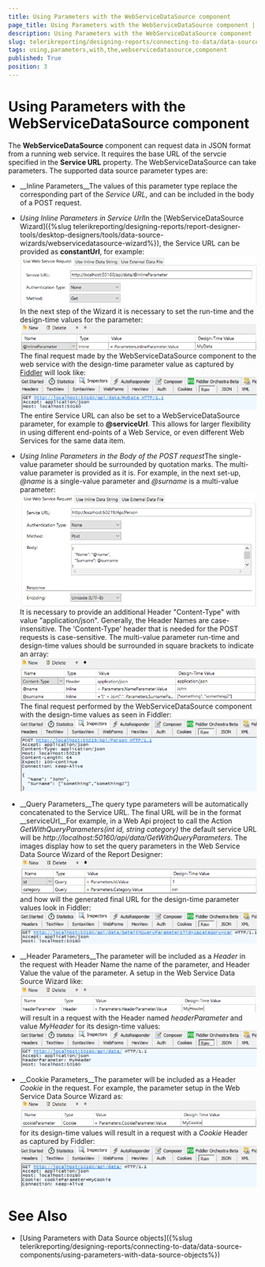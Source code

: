 ```yaml
---
title: Using Parameters with the WebServiceDataSource component
page_title: Using Parameters with the WebServiceDataSource component | for Telerik Reporting Documentation
description: Using Parameters with the WebServiceDataSource component
slug: telerikreporting/designing-reports/connecting-to-data/data-source-components/webservicedatasource-component/using-parameters-with-the-webservicedatasource-component
tags: using,parameters,with,the,webservicedatasource,component
published: True
position: 3
---
```


# Using Parameters with the WebServiceDataSource component



The __WebServiceDataSource__ component can request data in JSON format from a running web service.
        It requires the base URL of the servcie specified in the __Service URL__ property.
        The WebServiceDataSource can take parameters. The supported data source parameter types are:
      

* __Inline Parameters__The values of this parameter type replace the corresponding part of the *Service URL*,
            and can be included in the body of a POST request.
          

* *Using Inline Parameters in Service Url*In the [WebServiceDataSource Wizard]({%slug telerikreporting/designing-reports/report-designer-tools/desktop-designers/tools/data-source-wizards/webservicedatasource-wizard%}), the Service URL can be provided as
                __constantUrl__, for example:
              ![Web Service Data Source Urlx 750](images/WebServiceDataSourceUrlx750.png)In the next step of the Wizard it is necessary to set the run-time and the design-time values for the parameter:
              ![Web Service Data Source Inline Parameterx 750](images/WebServiceDataSourceInlineParameterx750.png)The final request made by the WebServiceDataSource component to the web service with the design-time
                parameter value as captured by
                [Fiddler](https://www.telerik.com/download/fiddler)
                will look like:
              ![Web Service Data Source Inline Parameter Request Urlx 750](images/WebServiceDataSourceInlineParameterRequestUrlx750.png)The entire Service URL can also be set to a WebServiceDataSource parameter, for example to
                __@serviceUrl__. This allows for larger flexibility in using different end-points of a Web Service,
                or even different Web Services for the same data item.
              

* *Using Inline Parameters in the Body of the POST request*The single-value parameter should be surrounded by quotation marks. The multi-value parameter is provided as it is.
                For example, in the next set-up, *@name* is a single-value parameter and
                *@surname* is a multi-value parameter:
              ![Web Service Data Source Url Bodyx 750](images/WebServiceDataSourceUrlBodyx750.png)It is necessary to provide an additional Header "Content-Type" with value "application/json". Generally, the Header
                Names are case-insensitive. The 'Content-Type' header that is needed for the POST requests is case-sensitive.
              The multi-value parameter run-time and design-time values should be surrounded in square brackets to indicate
                an array:
              ![Web Service Data Source Inline Parameter Bodyx 750](images/WebServiceDataSourceInlineParameterBodyx750.png)The final request performed by the WebServiceDataSource component with the design-time values as seen in Fiddler:
              ![Web Service Data Source Inline Parameter Request Url Bodyx 750](images/WebServiceDataSourceInlineParameterRequestUrlBodyx750.png)

* __Query Parameters__The query type parameters will be automatically concatenated to the Service URL. The final URL will be in the format
          __serviceUrl__For example, in a Web Api project to call the Action *GetWithQueryParameters(int id, string category)*
            the default service URL will be *http://localhost:50160/api/data/GetWithQueryParameters*.
            The images display how to set the query parameters in the Web Service Data Source Wizard of the Report Designer:
          ![Web Service Data Source Query Parameterx 750](images/WebServiceDataSourceQueryParameterx750.png)and how will the generated final URL for the design-time parameter values look in Fiddler:
          ![Web Service Data Source Query Parameter Request Urlx 750](images/WebServiceDataSourceQueryParameterRequestUrlx750.png)

* __Header Parameters__The parameter will be included as a *Header* in the request with Header Name the name of
            the parameter, and Header Value the value of the parameter. A setup in the Web Service Data Source Wizard like:
          ![Web Service Data Source Header Parameterx 750](images/WebServiceDataSourceHeaderParameterx750.png)will result in a request with the Header named *headerParameter* and value
            *MyHeader* for its design-time values:
          ![Web Service Data Source Header Parameter Request Urlx 750](images/WebServiceDataSourceHeaderParameterRequestUrlx750.png)

* __Cookie Parameters__The parameter will be included as a Header *Cookie* in the request.
            For example, the parameter setup in the Web Service Data Source Wizard as:
          ![Web Service Data Source Cookie Parameterx 750](images/WebServiceDataSourceCookieParameterx750.png)for its design-time values will result in a request with a *Cookie* Header as captured 
            by Fiddler:
          ![Web Service Data Source Cookie Parameter Request Urlx 750](images/WebServiceDataSourceCookieParameterRequestUrlx750.png)

# See Also

 * [Using Parameters with Data Source objects]({%slug telerikreporting/designing-reports/connecting-to-data/data-source-components/using-parameters-with-data-source-objects%})
